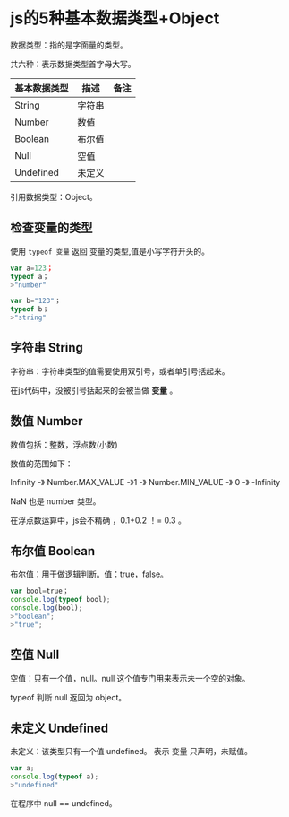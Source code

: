 # js的5种基本数据类型+Object

数据类型：指的是字面量的类型。

共六种：表示数据类型首字母大写。

| 基本数据类型 | 描述   | 备注 |
| ------------ | ------ | ---- |
| String       | 字符串 |      |
| Number       | 数值   |      |
| Boolean      | 布尔值 |      |
| Null         | 空值   |      |
| Undefined    | 未定义 |      |

引用数据类型：Object。



## 检查变量的类型

使用  `typeof 变量`  返回 变量的类型,值是小写字符开头的。

```javascript
var a=123；
typeof a；
>"number"

var b="123"；
typeof b；
>"string"

```

 

## 字符串 String

字符串：字符串类型的值需要使用双引号，或者单引号括起来。

在js代码中，没被引号括起来的会被当做 **变量** 。



## 数值 Number

数值包括：整数，浮点数(小数)

数值的范围如下：

Infinity  -》   Number.MAX_VALUE  -》1  -》   Number.MIN_VALUE   -》  0   -》   -Infinity  

NaN 也是 number 类型。

在浮点数运算中，js会不精确 ，0.1+0.2   ！=  0.3  。



## 布尔值 Boolean

布尔值：用于做逻辑判断。值：true，false。

```javascript
var bool=true；
console.log(typeof bool);
console.log(bool);
>"boolean";
>"true";
```



## 空值 Null

空值：只有一个值，null。null 这个值专门用来表示未一个空的对象。

typeof 判断 null 返回为 object。



## 未定义 Undefined

未定义：该类型只有一个值  undefined。 表示 变量 只声明，未赋值。

```javascript
var a;
console.log(typeof a);
>"undefined"
```



在程序中 null == undefined。

